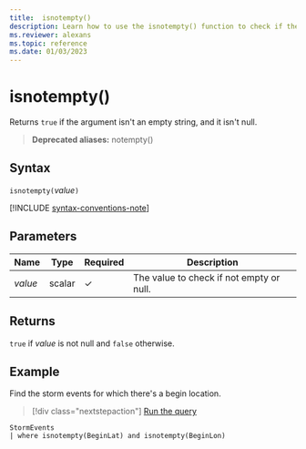 ```yaml
---
title:  isnotempty()
description: Learn how to use the isnotempty() function to check if the argument isn't an empty string.
ms.reviewer: alexans
ms.topic: reference
ms.date: 01/03/2023
---
```

# isnotempty()

Returns `true` if the argument isn't an empty string, and it isn't null.

> **Deprecated aliases:** notempty()

## Syntax

`isnotempty(`*value*`)`

[!INCLUDE [syntax-conventions-note](../../includes/syntax-conventions-note.md)]

## Parameters

| Name | Type | Required | Description |
| -- | -- | -- | -- |
|*value*|scalar|&check;| The value to check if not empty or null.|

## Returns

`true` if *value* is not null and `false` otherwise.

## Example

Find the storm events for which there's a begin location.

> [!div class="nextstepaction"]
> <a href="https://dataexplorer.azure.com/clusters/help/databases/Samples?query=H4sIAAAAAAAAAwsuyS/KdS1LzSsp5uWqUSjPSC1KVcgszssvSc0tKKnUcEpNz8zzSSzRVEjMS8GUyM/TBAAbLqnSQgAAAA==" target="_blank">Run the query</a>

```kusto
StormEvents
| where isnotempty(BeginLat) and isnotempty(BeginLon)
```
